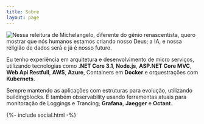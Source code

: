 ```yaml
---
title: Sobre
layout: page
---
```

![Nessa releitura de Michelangelo, diferente do gênio renascentista, quero mostrar que nós humanos estamos criando nosso Deus; a IA, e nossa religião de dados será e já é nosso futuro.](~/Uploads/about.jpg)

Eu tenho experiência em arquitetura e desenvolvimento de micro serviços, utilizando tecnologias como **.NET Core 3.1**, **Node.js**, **ASP.NET Core MVC**, **Web Api Restfull**, **AWS**, **Azure**, Containers em **Docker** e orquestrações com **Kubernets**.

Sempre mantendo as aplicações com estruturas para evolução, utilizando buildingblocks. E também observability usando ferramentas atuais para monitoração de Loggings e Trancing; **Grafana**, **Jaegger** e **Octant**.

<div class="footer-col footer-col-2">
        {%- include social.html -%}
</div>

